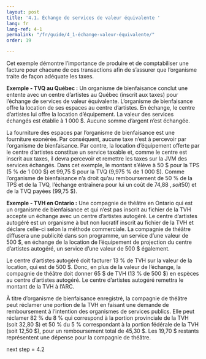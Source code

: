 ```yaml
---
layout: post
title: '4.1. Échange de services de valeur équivalente '
lang: fr
lang-ref: 4-1
permalink: "/fr/guide/4_1-échange-valeur-équivalente/"
order: 19

---
```

Cet exemple démontre l’importance de produire et de comptabiliser une facture pour chacune de ces transactions afin de s’assurer que l’organisme traite de façon adéquate les taxes.

**Exemple - TVQ au Québec :** Un organisme de bienfaisance conclut une entente avec un centre d’artistes au Québec (inscrit aux taxes) pour l’échange de services de valeur équivalente. L’organisme de bienfaisance offre la location de ses espaces au centre d’artistes. En échange, le centre d’artistes lui offre la location d’équipement. La valeur des services échangés est établie à 1 000 $. Aucune somme d’argent n’est échangée.

La fourniture des espaces par l’organisme de bienfaisance est une fourniture exonérée. Par conséquent, aucune taxe n’est à percevoir par l’organisme de bienfaisance. Par contre, la location d’équipement offerte par le centre d’artistes constitue un service taxable et, comme le centre est inscrit aux taxes, il devra percevoir et remettre les taxes sur la JVM des services échangés. Dans cet exemple, le montant s’élève à 50 $ pour la TPS (5 % de 1 000 $) et 99,75 $ pour la TVQ (9,975 % de 1 000 $). Comme l’organisme de bienfaisance n’a droit qu’au remboursement de 50 % de la TPS et de la TVQ, l’échange entraînera pour lui un coût de 74,88 $, soit 50 % de la TPS (50$) et de la TVQ payées (99,75 $).

**Exemple - TVH en Ontario :** Une compagnie de théâtre en Ontario qui est un organisme de bienfaisance et qui n’est pas inscrit au fichier de la TVH accepte un échange avec un centre d’artistes autogéré. Le centre d’artistes autogéré est un organisme à but non lucratif inscrit au fichier de la TVH et déclare celle-ci selon la méthode commerciale. La compagnie de théâtre diffusera une publicité dans son programme, un service d’une valeur de 500 $, en échange de la location de l’équipement de projection du centre d’artistes autogéré, un service d’une valeur de 500 $ également.

Le centre d’artistes autogéré doit facturer 13 % de TVH sur la valeur de la location, qui est de 500 $. Donc, en plus de la valeur de l’échange, la compagnie de théâtre doit donner 65 $ de TVH (13 % de 500 $) en espèces au centre d’artistes autogéré. Le centre d’artistes autogéré remettra le montant de la TVH à l’ARC.

À titre d’organisme de bienfaisance enregistré, la compagnie de théâtre peut réclamer une portion de la TVH en faisant une demande de remboursement à l’intention des organismes de services publics. Elle peut réclamer 82 % du 8 % qui correspond à la portion provinciale de la TVH (soit 32,80 $) et 50 % du 5 % correspondant à la portion fédérale de la TVH (soit 12,50 $), pour un remboursement total de 45,30 $. Les 19,70 $ restants représentent une dépense pour la compagnie de théâtre.

next step = 4.2
